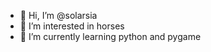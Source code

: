 - 👋 Hi, I’m @solarsia
- 👀 I’m interested in horses
- 🌱 I’m currently learning python and pygame

<!---
solarsia/solarsia is a ✨ special ✨ repository because its `README.md` (this file) appears on your GitHub profile.
You can click the Preview link to take a look at your changes.
--->
